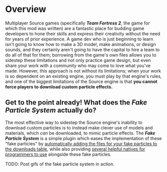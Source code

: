 # Overview
Multiplayer Source games (specifically ***Team Fortress 2***, the game for which this mod was written) are a fantastic place for budding game developers to hone their skills and express their creativity without the need for years of prior experience. A game dev who is just beginning to learn isn't going to know how to make a 3D model, make animations, or design sounds, and they certainly aren't going to have the capital to hire a team to do all of that for them; borrowing from the game's own files allows you to sidestep these limitations and not only practice game design, but even share your work with a community who may come to love what you've made. However, this approach is not without its limitations; when your work is so dependent on an existing engine, you must play by that engine's rules, and one of the biggest limitations of the Source engine is that **you cannot force players to download custom particle effects.**

## Get to the point already! What does the ***Fake Particle System*** actually do?
The most effective way to sidestep the Source engine's inability to download custom particles is to instead make clever use of models and materials, which *can* be downloaded, to mimic particle effects. The ***Fake Particle System*** is a simple plugin which eases the implementation of these "fake particles" by [automatically adding the files for your fake particles to the downloads table](https://github.com/SupremeSpookmaster/Fake-Particle-System/blob/main/addons/sourcemod/data/fake_particle_system/fakeparticles.cfg), while also providing [several helpful natives for programmers to use]() alongside these fake particles.

TODO: Post gifs of the fake particle system in action.
